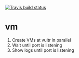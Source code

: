 [![Travis build status](https://travis-ci.org/nicosmaris/vm.png?branch=master)](https://travis-ci.org/nicosmaris/vm)

# vm

1. Create VMs at vultr in parallel
2. Wait until port is listening
3. Show logs until port is listening
